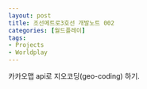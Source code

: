 ```yaml
---
layout: post
title: 조선메트로3호선 개발노트 002
categories: [월드플레이]
tags: 
- Projects
- Worldplay
---
```


카카오맵 api로 지오코딩(geo-coding) 하기.
